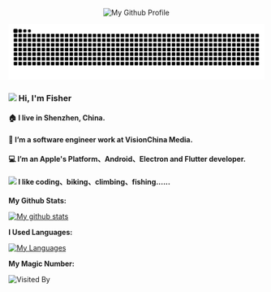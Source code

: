 <p align="center">
  <img src="https://p.ipic.vip/dsbb0u.gif" alt="My Github Profile" style="width: 500px; height: auto;"/>
</p>

<picture>
  <source media="(prefers-color-scheme: dark)" srcset="https://raw.githubusercontent.com/fisher158163/fisher158163/output/github-contribution-grid-snake-dark.svg">
  <source media="(prefers-color-scheme: light)" srcset="https://raw.githubusercontent.com/fisher158163/fisher158163/output/github-contribution-grid-snake.svg">
  <img alt="github contribution grid snake animation" src="https://raw.githubusercontent.com/fisher158163/fisher158163/output/github-contribution-grid-snake.svg">
</picture>

<!--<h3>
 <img src="assets/hello.gif" width="64"/>
  Hi, I'm Fisher
</h3>-->

<!--<h3>
 <img src="assets/drag.gif" width="64"/>
  Hi, I'm Fisher
</h3>-->

<h3>
  <img src="https://p.ipic.vip/67yvjm.gif" style="width: 60px; height: auto;"/>
  Hi, I'm Fisher
</h3>

<!--<h3>
 <img src="https://github.com/fisher158163/fisher158163/blob/main/assets/hello.gif" width="64"/>
  Hi, I'm Fisher
</h3>-->

<!--<h5> 🌍 I live in Shenzhen, China. </h5>-->
<h4> 🏠 I live in Shenzhen, China. </h4>
<h4> 🏢 I’m a software engineer work at VisionChina Media. </h4>
<h4> 💻 I’m an Apple's Platform、Android、Electron and Flutter developer. </h4>
<h4> <img src="https://p.ipic.vip/qj71ot.gif" style="width: 18px; height: auto;"/> I like coding、biking、climbing、fishing...... </h4>


**My Github Stats:**

[![My github stats](https://github-readme-stats.vercel.app/api?username=fisher158163&count_private=true&show_icons=true&theme=buefy&hide=contribs,prs,issues)](https://github.com/fisher158163) 

**I Used Languages:**

[![My Languages](https://github-readme-stats.vercel.app/api/top-langs/?username=fisher158163&layout=compact&langs_count=8&theme=buefy)](https://github.com/fisher158163)

**My Magic Number:**

![Visited By](https://count.getloli.com/get/@fisher158163?theme=gelbooru)